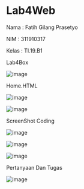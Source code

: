 # Lab4Web

Nama  : Fatih Gilang Prasetyo <p>
NIM   : 311910317 <P>
Kelas : TI.19.B1 <P>
 
 Lab4Box <p>
 ![image](https://user-images.githubusercontent.com/81542329/115179406-1c8e0d00-a088-11eb-8e81-08b250171128.png) <p>

Home.HTML <P>
![image](https://user-images.githubusercontent.com/81542329/115179541-6676f300-a088-11eb-9922-901daec5fcfa.png) <p>

![image](https://user-images.githubusercontent.com/81542329/115179631-9c1bdc00-a088-11eb-8dea-cda228b15254.png) <P>

ScreenShot Coding <p>
![image](https://user-images.githubusercontent.com/81542329/115179726-d5544c00-a088-11eb-9eec-e59572b0598a.png) <p>
  
![image](https://user-images.githubusercontent.com/81542329/115179775-f157ed80-a088-11eb-87d7-93828a6616c4.png) <p>
  
 ![image](https://user-images.githubusercontent.com/81542329/115179809-06cd1780-a089-11eb-8da6-61c87781e9bd.png) <p>
  
  <p>
  Pertanyaan Dan Tugas <p>
  
  ![image](https://user-images.githubusercontent.com/81542329/115181237-4f3a0480-a08c-11eb-8c8d-177f785522e2.png) <p>
